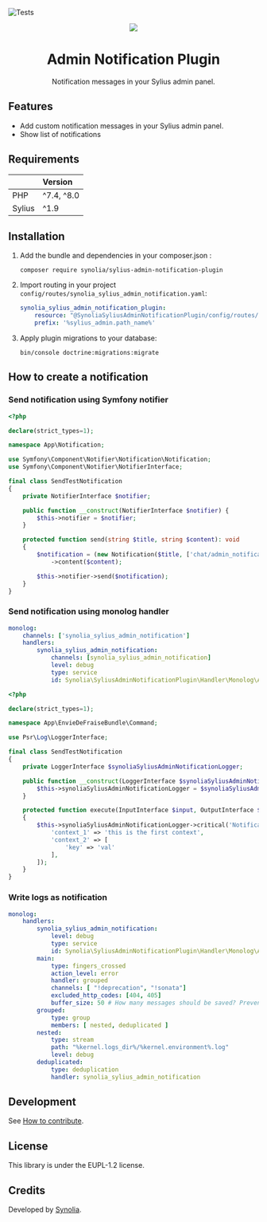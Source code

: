 ![Tests](https://github.com/synolia/SyliusAdminNotificationPlugin/workflows/CI/badge.svg?branch=master)

<p align="center">
    <a href="https://sylius.com" target="_blank">
        <img src="https://demo.sylius.com/assets/shop/img/logo.png" />
    </a>
</p>

<h1 align="center">Admin Notification Plugin</h1>
<p align="center">Notification messages in your Sylius admin panel.</p>

## Features

* Add custom notification messages in your Sylius admin panel.
* Show list of notifications

## Requirements

|        | Version    |
|:-------|:-----------|
| PHP    | ^7.4, ^8.0 |
| Sylius | ^1.9       |

## Installation

1. Add the bundle and dependencies in your composer.json :

    ```shell
    composer require synolia/sylius-admin-notification-plugin
    ```

2. Import routing in your project `config/routes/synolia_sylius_admin_notification.yaml`:

    ```yaml
    synolia_sylius_admin_notification_plugin:
        resource: "@SynoliaSyliusAdminNotificationPlugin/config/routes/admin_routing.yaml"
        prefix: '%sylius_admin.path_name%'
    ```

3. Apply plugin migrations to your database:

    ```shell
    bin/console doctrine:migrations:migrate
    ```

## How to create a notification

### Send notification using Symfony notifier
```php
<?php

declare(strict_types=1);

namespace App\Notification;

use Symfony\Component\Notifier\Notification\Notification;
use Symfony\Component\Notifier\NotifierInterface;

final class SendTestNotification
{
    private NotifierInterface $notifier;

    public function __construct(NotifierInterface $notifier) {
        $this->notifier = $notifier;
    }

    protected function send(string $title, string $content): void
    {
        $notification = (new Notification($title, ['chat/admin_notification']))
            ->content($content);

        $this->notifier->send($notification);
    }
}
```

### Send notification using monolog handler

```yaml
monolog:
    channels: ['synolia_sylius_admin_notification']
    handlers:
        synolia_sylius_admin_notification:
            channels: [synolia_sylius_admin_notification]
            level: debug
            type: service
            id: Synolia\SyliusAdminNotificationPlugin\Handler\Monolog\AdminNotificationHandler
```

```php
<?php

declare(strict_types=1);

namespace App\EnvieDeFraiseBundle\Command;

use Psr\Log\LoggerInterface;

final class SendTestNotification
{
    private LoggerInterface $synoliaSyliusAdminNotificationLogger;

    public function __construct(LoggerInterface $synoliaSyliusAdminNotificationLogger) {
        $this->synoliaSyliusAdminNotificationLogger = $synoliaSyliusAdminNotificationLogger;
    }

    protected function execute(InputInterface $input, OutputInterface $output): int
    {
        $this->synoliaSyliusAdminNotificationLogger->critical('Notification message', [
            'context_1' => 'this is the first context',
            'context_2' => [
                'key' => 'val'
            ],
        ]);
    }
}
```

### Write logs as notification

```yaml
monolog:
    handlers:
        synolia_sylius_admin_notification:
            level: debug
            type: service
            id: Synolia\SyliusAdminNotificationPlugin\Handler\Monolog\AdminNotificationHandler
        main:
            type: fingers_crossed
            action_level: error
            handler: grouped
            channels: [ "!deprecation", "!sonata"]
            excluded_http_codes: [404, 405]
            buffer_size: 50 # How many messages should be saved? Prevent memory leaks
        grouped:
            type: group
            members: [ nested, deduplicated ]
        nested:
            type: stream
            path: "%kernel.logs_dir%/%kernel.environment%.log"
            level: debug
        deduplicated:
            type: deduplication
            handler: synolia_sylius_admin_notification
```

## Development

See [How to contribute](CONTRIBUTING.md).

## License

This library is under the EUPL-1.2 license.

## Credits

Developed by [Synolia](https://synolia.com/).
